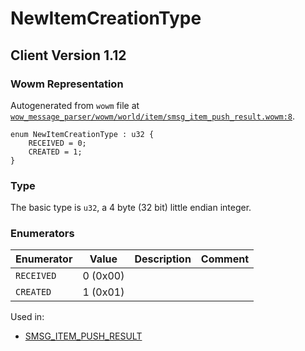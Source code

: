 # NewItemCreationType

## Client Version 1.12

### Wowm Representation

Autogenerated from `wowm` file at [`wow_message_parser/wowm/world/item/smsg_item_push_result.wowm:8`](https://github.com/gtker/wow_messages/tree/main/wow_message_parser/wowm/world/item/smsg_item_push_result.wowm#L8).

```rust,ignore
enum NewItemCreationType : u32 {
    RECEIVED = 0;
    CREATED = 1;
}
```
### Type
The basic type is `u32`, a 4 byte (32 bit) little endian integer.
### Enumerators
| Enumerator | Value  | Description | Comment |
| --------- | -------- | ----------- | ------- |
| `RECEIVED` | 0 (0x00) |  |  |
| `CREATED` | 1 (0x01) |  |  |

Used in:
* [SMSG_ITEM_PUSH_RESULT](smsg_item_push_result.md)

